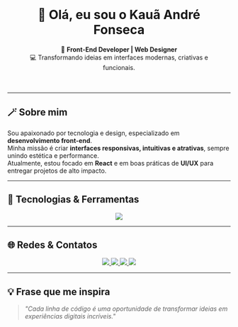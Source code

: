<!-- Fundo escuro no estilo cards -->
<div align="center" style="background-color:#black; padding:20px; border-radius:15px;">

# 🌌 Olá, eu sou o **Kauã André Fonseca**  

🎨 **Front-End Developer | Web Designer**  
💻 Transformando ideias em interfaces modernas, criativas e funcionais.  

</div>

---

## 🪄 Sobre mim  
Sou apaixonado por tecnologia e design, especializado em **desenvolvimento front-end**.  
Minha missão é criar **interfaces responsivas, intuitivas e atrativas**, sempre unindo estética e performance.  
Atualmente, estou focado em **React** e em boas práticas de **UI/UX** para entregar projetos de alto impacto.  

---

## 🚀 Tecnologias & Ferramentas  
<div align="center">  
  <img src="https://skillicons.dev/icons?i=html,css,javascript,react,github,vscode" />  
</div>  

---

## 🌐 Redes & Contatos  
<div align="center">
  <a href="https://www.instagram.com/kauz.xyt_ofc/">
    <img src="https://img.shields.io/badge/Instagram-%23E4405F.svg?&style=for-the-badge&logo=instagram&logoColor=white" />
  </a>
  <a href="https://kauaandrefrontendwebdesiginer.netlify.app/">
    <img src="https://img.shields.io/badge/Portfólio-%23000000.svg?&style=for-the-badge&logo=react&logoColor=61DAFB" />
  </a>
  <a href="https://www.linkedin.com/in/kau%C3%A3-andr%C3%A9-fonseca-68b830341/">
    <img src="https://img.shields.io/badge/LinkedIn-%230077B5.svg?&style=for-the-badge&logo=linkedin&logoColor=white" />
  </a>
  <a href="kauafacebook123@gmail.com">
    <img src="https://img.shields.io/badge/Email-D14836?style=for-the-badge&logo=gmail&logoColor=white" />
  </a>
</div>  

---

## 💡 Frase que me inspira  
> _"Cada linha de código é uma oportunidade de transformar ideias em experiências digitais incríveis."_  
